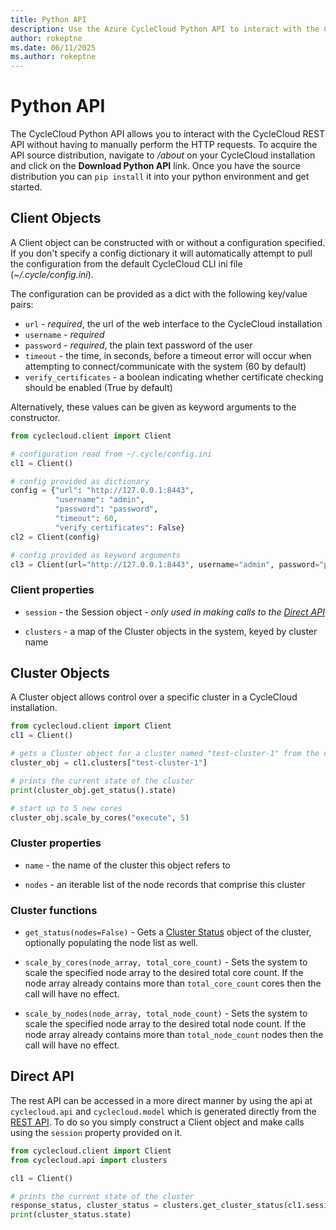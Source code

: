 ```yaml
---
title: Python API
description: Use the Azure CycleCloud Python API to interact with the CycleCloud REST API without having to perform HTTP requests manually.
author: rokeptne
ms.date: 06/11/2025
ms.author: rokeptne
---
```


# Python API

The CycleCloud Python API allows you to interact with the CycleCloud REST API without having to manually perform the HTTP requests. To acquire the API source distribution, navigate to */about* on your CycleCloud installation and click on the **Download Python API** link. Once you have the source distribution you can `pip install` it into your python environment and get started.

## Client Objects

A Client object can be constructed with or without a configuration specified. If you don't specify a config dictionary it will automatically attempt to pull the configuration from the default CycleCloud CLI ini file (*~/.cycle/config.ini*).

The configuration can be provided as a dict with the following key/value pairs:

  - `url` - *required*, the url of the web interface to the CycleCloud installation
  - `username` - *required*
  - `password` - *required*, the plain text password of the user
  - `timeout` - the time, in seconds, before a timeout error will occur when attempting to connect/communicate with the system (60 by default)
  - `verify_certificates` - a boolean indicating whether certificate checking should be enabled (True by default)

Alternatively, these values can be given as keyword arguments to the constructor.
```python
from cyclecloud.client import Client

# configuration read from ~/.cycle/config.ini
cl1 = Client() 

# config provided as dictionary
config = {"url": "http://127.0.0.1:8443",
          "username": "admin",
          "password": "password",
          "timeout": 60,
          "verify_certificates": False}
cl2 = Client(config)

# config provided as keyword arguments
cl3 = Client(url="http://127.0.0.1:8443", username="admin", password="password")
```

### Client properties

  - `session` - the Session object *- only used in making calls to the [Direct API](#direct-api)*

  - `clusters` - a map of the Cluster objects in the system, keyed by cluster name

## Cluster Objects

A Cluster object allows control over a specific cluster in a CycleCloud installation.

```python
from cyclecloud.client import Client
cl1 = Client()

# gets a Cluster object for a cluster named "test-cluster-1" from the client cl1
cluster_obj = cl1.clusters["test-cluster-1"]

# prints the current state of the cluster
print(cluster_obj.get_status().state)

# start up to 5 new cores
cluster_obj.scale_by_cores("execute", 5)
```

### Cluster properties

  - `name` - the name of the cluster this object refers to

  - `nodes` - an iterable list of the node records that comprise this cluster

### Cluster functions

  - `get_status(nodes=False)` - Gets a [Cluster Status](api.md#clusterstatus) object of the cluster, optionally populating the node list as well.

  - `scale_by_cores(node_array, total_core_count)` - Sets the system to scale the specified node array to the desired total core count. If the node array already contains more than `total_core_count` cores then the call will have no effect.

  - `scale_by_nodes(node_array, total_node_count)` - Sets the system to scale the specified node array to the desired total node count. If the node array already contains more than `total_node_count` nodes then the call will have no effect.

## Direct API

The rest API can be accessed in a more direct manner by using the api at `cyclecloud.api` and `cyclecloud.model` which is generated directly from the [REST API](api.md). To do so you simply construct a Client object and make calls using the `session` property provided on it.

```python
from cyclecloud.client import Client
from cyclecloud.api import clusters

cl1 = Client()

# prints the current state of the cluster
response_status, cluster_status = clusters.get_cluster_status(cl1.session, "test-cluster-1", nodes=False)
print(cluster_status.state)
```

